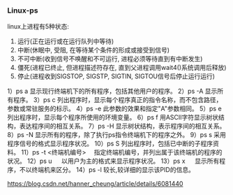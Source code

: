 ### Linux-ps

linux上进程有5种状态:
1. 运行(正在运行或在运行队列中等待)
2. 中断(休眠中, 受阻, 在等待某个条件的形成或接受到信号)
3. 不可中断(收到信号不唤醒和不可运行, 进程必须等待直到有中断发生)
4. 僵死(进程已终止, 但进程描述符存在, 直到父进程调用wait4()系统调用后释放)
5. 停止(进程收到SIGSTOP, SIGSTP, SIGTIN, SIGTOU信号后停止运行运行)


1）ps a 显示现行终端机下的所有程序，包括其他用户的程序。
2）ps -A   显示所有程序。
3）ps c    列出程序时，显示每个程序真正的指令名称，而不包含路径，参数或常驻服务的标示。
4）ps -e  此参数的效果和指定"A"参数相同。
5）ps e   列出程序时，显示每个程序所使用的环境变量。
6）ps f    用ASCII字符显示树状结构，表达程序间的相互关系。
7）ps -H    显示树状结构，表示程序间的相互关系。
8）ps -N   显示所有的程序，除了执行ps指令终端机下的程序之外。
9）ps s     采用程序信号的格式显示程序状况。
10）ps S     列出程序时，包括已中断的子程序资料。
11）ps -t <终端机编号> 　指定终端机编号，并列出属于该终端机的程序的状况。
12）ps u 　 以用户为主的格式来显示程序状况。
13）ps x 　 显示所有程序，不以终端机来区分。
14）ps -l     较长,较详细的显示该PID的信息。



https://blog.csdn.net/hanner_cheung/article/details/6081440
